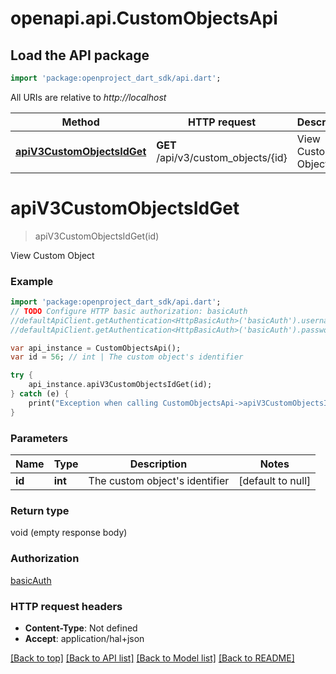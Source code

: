 # openapi.api.CustomObjectsApi

## Load the API package
```dart
import 'package:openproject_dart_sdk/api.dart';
```

All URIs are relative to *http://localhost*

Method | HTTP request | Description
------------- | ------------- | -------------
[**apiV3CustomObjectsIdGet**](CustomObjectsApi.md#apiV3CustomObjectsIdGet) | **GET** /api/v3/custom_objects/{id} | View Custom Object


# **apiV3CustomObjectsIdGet**
> apiV3CustomObjectsIdGet(id)

View Custom Object

### Example 
```dart
import 'package:openproject_dart_sdk/api.dart';
// TODO Configure HTTP basic authorization: basicAuth
//defaultApiClient.getAuthentication<HttpBasicAuth>('basicAuth').username = 'YOUR_USERNAME'
//defaultApiClient.getAuthentication<HttpBasicAuth>('basicAuth').password = 'YOUR_PASSWORD';

var api_instance = CustomObjectsApi();
var id = 56; // int | The custom object's identifier

try { 
    api_instance.apiV3CustomObjectsIdGet(id);
} catch (e) {
    print("Exception when calling CustomObjectsApi->apiV3CustomObjectsIdGet: $e\n");
}
```

### Parameters

Name | Type | Description  | Notes
------------- | ------------- | ------------- | -------------
 **id** | **int**| The custom object&#39;s identifier | [default to null]

### Return type

void (empty response body)

### Authorization

[basicAuth](../README.md#basicAuth)

### HTTP request headers

 - **Content-Type**: Not defined
 - **Accept**: application/hal+json

[[Back to top]](#) [[Back to API list]](../README.md#documentation-for-api-endpoints) [[Back to Model list]](../README.md#documentation-for-models) [[Back to README]](../README.md)

